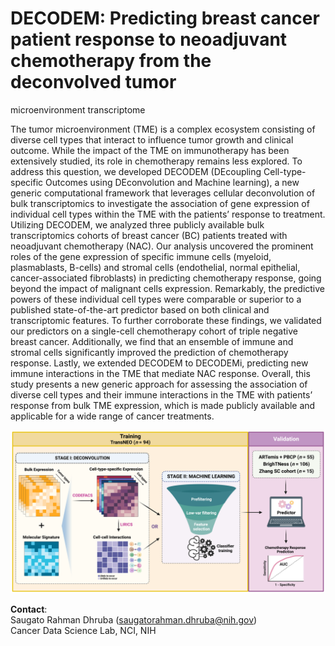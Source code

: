 # DECODEM: Predicting breast cancer patient response to neoadjuvant chemotherapy from the deconvolved tumor 
microenvironment transcriptome

The tumor microenvironment (TME) is a complex ecosystem consisting of diverse cell types that interact to influence tumor growth and clinical outcome. While the impact of the TME on immunotherapy has been extensively studied, its role in chemotherapy remains less explored. To address this question, we developed DECODEM (DEcoupling Cell-type-specific Outcomes using DEconvolution and Machine learning), a new generic computational framework that leverages cellular deconvolution of bulk transcriptomics to investigate the association of gene expression of individual cell types within the TME with the patients’ response to treatment. Utilizing DECODEM, we analyzed three publicly available bulk transcriptomics cohorts of breast cancer (BC) patients treated with neoadjuvant chemotherapy (NAC). Our analysis uncovered the prominent roles of the gene expression of specific immune cells (myeloid, plasmablasts, B-cells) and stromal cells (endothelial, normal epithelial, cancer-associated fibroblasts) in predicting chemotherapy response, going beyond the impact of malignant cells expression. Remarkably, the predictive powers of these individual cell types were comparable or superior to a published state-of-the-art predictor based on both clinical and transcriptomic features. To further corroborate these findings, we validated our predictors on a single-cell chemotherapy cohort of triple negative breast cancer. Additionally, we find that an ensemble of immune and stromal cells significantly improved the prediction of chemotherapy response. Lastly, we extended DECODEM to DECODEMi, predicting new immune interactions in the TME that mediate NAC response. Overall, this study presents a new generic approach for assessing the association of diverse cell types and their immune interactions in the TME with patients’ response from bulk TME expression, which is made publicly available and applicable for a wide range of cancer treatments. 

![DECODEM](./figures/Fig1_DECODEM_v2.png)  
  

**Contact**:  
Saugato Rahman Dhruba (saugatorahman.dhruba@nih.gov)  
Cancer Data Science Lab, NCI, NIH  

